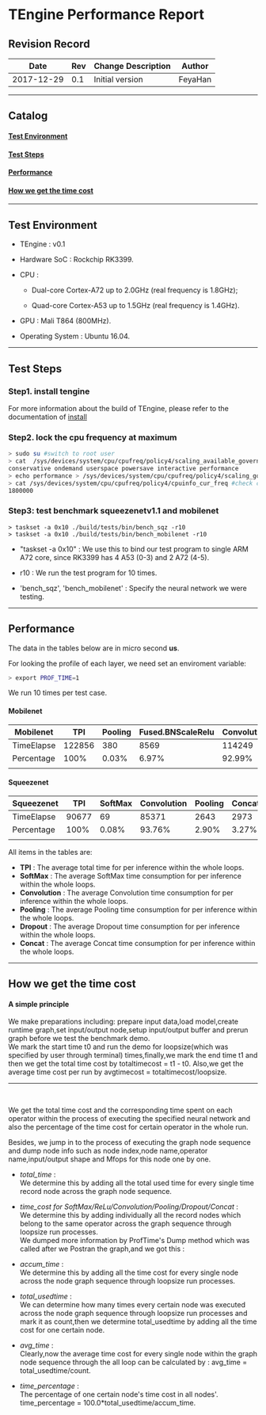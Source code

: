 # **TEngine  Performance Report**  

## **Revision Record**
|    Date    | Rev |Change Description|Author
| ---------- | --- |---|---|
| 2017-12-29 |  0.1 |Initial version|FeyaHan


---

## **Catalog**


#### [**Test Environment**](benchmark.md#test-environment-1)
#### [**Test Steps**](benchmark.md#test-steps-1)
#### [**Performance**](benchmark.md#performance-1)
#### [**How we get the time cost**](benchmark.md#how-we-get-the-time-cost-1)


---



## **Test Environment**
- TEngine : v0.1  
- Hardware SoC : Rockchip RK3399.  
- CPU : 

    *   Dual-core Cortex-A72 up to 2.0GHz (real frequency is 1.8GHz); 

    *   Quad-core Cortex-A53 up to 1.5GHz (real frequency is 1.4GHz).  

- GPU : Mali T864 (800MHz).  
- Operating System : Ubuntu 16.04.


---

## **Test Steps**

### Step1. **install tengine**

For more information about the build of TEngine, please refer to the documentation of [install](install.md) 

### Step2. **lock the cpu frequency at maximum**
```bash
> sudo su #switch to root user
> cat  /sys/devices/system/cpu/cpufreq/policy4/scaling_available_governors #check which available policy, note that policy4 is for A72 on RK3399 and policy0 is for A53
conservative ondemand userspace powersave interactive performance
> echo performance > /sys/devices/system/cpu/cpufreq/policy4/scaling_governor #set performance policy
> cat /sys/devices/system/cpu/cpufreq/policy4/cpuinfo_cur_freq #check cpu frenquency
1800000
```

### Step3: **test benchmark squeezenetv1.1 and mobilenet**

```shell
> taskset -a 0x10 ./build/tests/bin/bench_sqz -r10  
> taskset -a 0x10 ./build/tests/bin/bench_mobilenet -r10 
```

* "taskset -a 0x10" :  We use this to bind our test program to single ARM A72 core, since RK3399 has 4 A53 (0-3) and 2 A72 (4-5).

* r10 :  We run the test program for 10 times.  

* 'bench\_sqz', 'bench\_mobilenet' : Specify the neural network we were testing.


---

## **Performance**

The data in the tables below are in micro second **us**. 

For looking the profile of each layer, we need set an enviroment variable:
```bash
> export PROF_TIME=1
``` 
We run 10 times per test case.

#### **Mobilenet**
| Mobilenet  | TPI |Pooling|Fused.BNScaleRelu|Convolution|
| ---------- | --- |---|---|---|
| TimeElapse | 122856 |380 | 8569| 114249|
| Percentage | 100%|0.03%| 6.97%| 92.99%|
||


#### **Squeezenet**
| Squeezenet | TPI |SoftMax |Convolution |Pooling |Concat|
| ---------- | --- |---  |---         |---      | ---  |
| TimeElapse | 90677 |69 | 85371|2643|2973|
| Percentage | 100% |0.08% | 93.76%|2.90%|3.27%|  
||

All items in the tables are:  
* **TPI** : The average total time for per inference within the whole loops.  
* **SoftMax** : The average SoftMax time consumption for per inference within the whole loops.  
* **Convolution** : The average Convolution time consumption for per inference within the whole loops.  
* **Pooling** : The average Pooling time consumption for per inference within the whole loops.  
* **Dropout** : The average Dropout time consumption for per inference within the whole loops.  
* **Concat** : The average Concat time consumption for per inference within the whole loops. 

----


## **How we get the time cost**  
#### **A simple principle**  
We make preparations including: prepare input data,load model,create runtime graph,set input/output node,setup input/output buffer and prerun graph before we test the benchmark demo.  
We mark the start time t0 and run the demo for loopsize(which was specified by user through terminal) times,finally,we mark the end time t1 and then we get the total time cost by totaltimecost = t1 - t0. Also,we get the average time cost per run by avgtimecost = totaltimecost/loopsize.  

---


<br />

We get the total time cost and the corresponding time spent on each operator within the process of executing the specified neural network   and also the percentage of the time cost for certain operator in the whole run.  

Besides, we jump in to the process of executing the graph node sequence and dump node info such as node index,node name,operator name,input/output shape and Mfops for this node one by one.  

* *total_time* :   
We determine this by adding all the total used time for every single time record node across the graph node sequence.  

* *time_cost for SoftMax/ReLu/Convolution/Pooling/Dropout/Concat* :  
We determine this by adding individually all the record nodes which belong to the same operator across the graph sequence through loopsize run processes.  
We dumped more information by ProfTime's Dump method which was called after we Postran the graph,and we got this :  

* *accum_time* :  
We determine this by adding all the time cost for every single node across the node graph sequence through loopsize run processes.  

* *total_usedtime* :   
We can determine how many times every certain node was executed across the node graph sequence through loopsize run processes and mark it as count,then we determine total_usedtime by adding all the time cost for one certain node.   

* *avg_time* :   
Clearly,now the average time cost for every single node within the graph node sequence through the all loop can be calculated by : avg_time = total_usedtime/count.  

* *time_percentage* :   
The percentage of one certain node's time cost in all nodes'.  
time_percentage = 100.0*total_usedtime/accum_time.  

